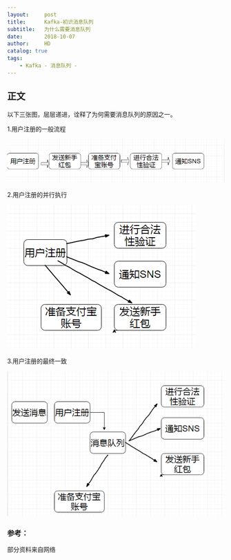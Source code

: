 ```yaml
---
layout:     post
title:      Kafka-初识消息队列
subtitle:   为什么需要消息队列
date:       2018-10-07
author:     HD
catalog: true
tags:
    - Kafka - 消息队列 - 
---
```



## 正文

以下三张图，层层递进，诠释了为何需要消息队列的原因之一。

1.用户注册的一般流程

![最开始是同步](https://raw.githubusercontent.com/TheFrancisHe/TheFrancisHe.github.io/master/img/sync.png)

2.用户注册的并行执行

![后来异步提高效率](https://raw.githubusercontent.com/TheFrancisHe/TheFrancisHe.github.io/master/img/async.png)

3.用户注册的最终一致


![最终MQ实现解耦](https://raw.githubusercontent.com/TheFrancisHe/TheFrancisHe.github.io/master/img/mq.png)




### 参考：

部分资料来自网络

